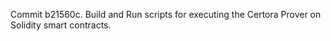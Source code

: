 Commit b21560c.                    Build and Run scripts for executing the Certora Prover on Solidity smart contracts.